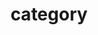 ---
title: "category"
layout: categoriesS
permalink: /categoriesS/
author_profile: true
sidebar_main: true
---